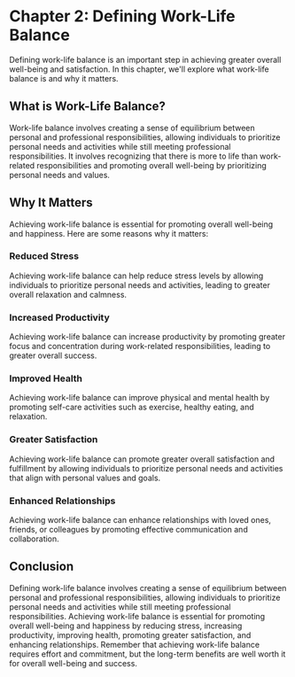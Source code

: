 Chapter 2: Defining Work-Life Balance
=====================================

Defining work-life balance is an important step in achieving greater overall well-being and satisfaction. In this chapter, we'll explore what work-life balance is and why it matters.

What is Work-Life Balance?
--------------------------

Work-life balance involves creating a sense of equilibrium between personal and professional responsibilities, allowing individuals to prioritize personal needs and activities while still meeting professional responsibilities. It involves recognizing that there is more to life than work-related responsibilities and promoting overall well-being by prioritizing personal needs and values.

Why It Matters
--------------

Achieving work-life balance is essential for promoting overall well-being and happiness. Here are some reasons why it matters:

### Reduced Stress

Achieving work-life balance can help reduce stress levels by allowing individuals to prioritize personal needs and activities, leading to greater overall relaxation and calmness.

### Increased Productivity

Achieving work-life balance can increase productivity by promoting greater focus and concentration during work-related responsibilities, leading to greater overall success.

### Improved Health

Achieving work-life balance can improve physical and mental health by promoting self-care activities such as exercise, healthy eating, and relaxation.

### Greater Satisfaction

Achieving work-life balance can promote greater overall satisfaction and fulfillment by allowing individuals to prioritize personal needs and activities that align with personal values and goals.

### Enhanced Relationships

Achieving work-life balance can enhance relationships with loved ones, friends, or colleagues by promoting effective communication and collaboration.

Conclusion
----------

Defining work-life balance involves creating a sense of equilibrium between personal and professional responsibilities, allowing individuals to prioritize personal needs and activities while still meeting professional responsibilities. Achieving work-life balance is essential for promoting overall well-being and happiness by reducing stress, increasing productivity, improving health, promoting greater satisfaction, and enhancing relationships. Remember that achieving work-life balance requires effort and commitment, but the long-term benefits are well worth it for overall well-being and success.
